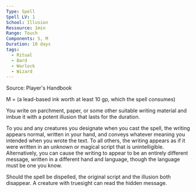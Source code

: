 ```yaml
---
Type: Spell
Spell LV: 1
School: Illusion
Ressource: 1min
Range: Touch
Components: S, M
Duration: 10 days
tags:
  - Ritual
  - Bard
  - Warlock
  - Wizard
---
```

Source: Player's Handbook

M = (a lead-based ink worth at least 10 gp, which the spell consumes)  

You write on parchment, paper, or some other suitable writing material and imbue it with a potent illusion that lasts for the duration.

To you and any creatures you designate when you cast the spell, the writing appears normal, written in your hand, and conveys whatever meaning you intended when you wrote the text. To all others, the writing appears as if it were written in an unknown or magical script that is unintelligible. Alternatively, you can cause the writing to appear to be an entirely different message, written in a different hand and language, though the language must be one you know.

Should the spell be dispelled, the original script and the illusion both disappear. A creature with truesight can read the hidden message.
